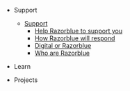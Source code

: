- Support

    - [Support](support/)
        - [Help Razorblue to support you](support/help-razorblue.md)
        - [How Razorblue will respond](support/how-razorblue-will-respond.md)
        - [Digital or Razorblue](support/digital-or-razorblue.md)
        - [Who are Razorblue](support/who-are-razorblue.md)
- Learn


- Projects
